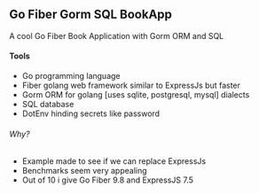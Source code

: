 
## Go Fiber Gorm SQL BookApp

A cool Go Fiber Book Application with Gorm ORM and SQL

#### Tools
- Go programming language
- Fiber golang web framework similar to ExpressJs but faster
- Gorm ORM for golang [uses sqlite, postgresql, mysql] dialects
- SQL database 
- DotEnv hinding secrets like password


###### Why?
- Example made to see if we can replace ExpressJs
- Benchmarks seem very appealing
- Out of 10 i give Go Fiber 9.8 and ExpressJS 7.5